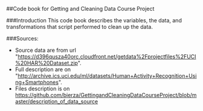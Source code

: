 ##Code book for Getting and Cleaning Data Course Project

###Introduction
This code book describes the variables, the data, and transformations that script performed to clean up the data.




###Sources:
- Source data are from url "https://d396qusza40orc.cloudfront.net/getdata%2Fprojectfiles%2FUCI%20HAR%20Dataset.zip".
- Full description are on "http://archive.ics.uci.edu/ml/datasets/Human+Activity+Recognition+Using+Smartphones".
- Files description is on https://github.com/bierza/GettingandCleaningDataCourseProject/blob/master/description_of_data_source
